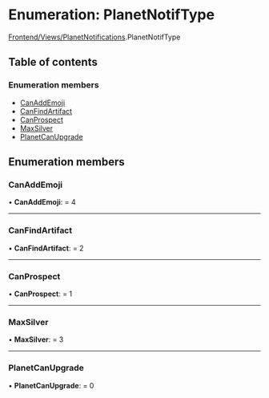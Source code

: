 # Enumeration: PlanetNotifType

[Frontend/Views/PlanetNotifications](../modules/frontend_views_planetnotifications.md).PlanetNotifType

## Table of contents

### Enumeration members

- [CanAddEmoji](frontend_views_planetnotifications.planetnotiftype.md#canaddemoji)
- [CanFindArtifact](frontend_views_planetnotifications.planetnotiftype.md#canfindartifact)
- [CanProspect](frontend_views_planetnotifications.planetnotiftype.md#canprospect)
- [MaxSilver](frontend_views_planetnotifications.planetnotiftype.md#maxsilver)
- [PlanetCanUpgrade](frontend_views_planetnotifications.planetnotiftype.md#planetcanupgrade)

## Enumeration members

### CanAddEmoji

• **CanAddEmoji**: = 4

---

### CanFindArtifact

• **CanFindArtifact**: = 2

---

### CanProspect

• **CanProspect**: = 1

---

### MaxSilver

• **MaxSilver**: = 3

---

### PlanetCanUpgrade

• **PlanetCanUpgrade**: = 0
